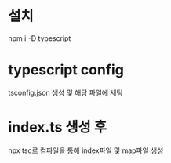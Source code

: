 # 설치 
npm i -D typescript

# typescript config
tsconfig.json 생성 및 해당 파일에 세팅

# index.ts 생성 후 
npx tsc로 컴파일을 통해 index파일 및 map파일 생성